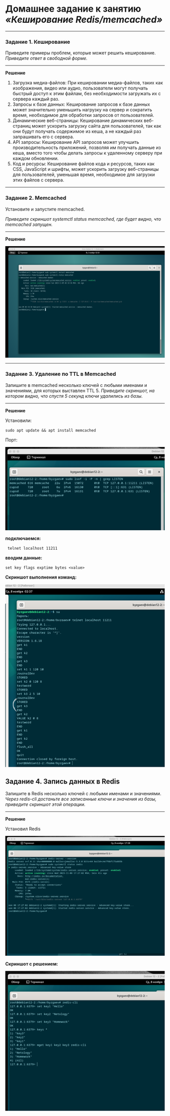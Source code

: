 # Домашнее задание к занятию ***«Кеширование Redis/memcached»***

---

### Задание 1. Кеширование 

Приведите примеры проблем, которые может решить кеширование. 
*Приведите ответ в свободной форме.*

---

**Решение**

1. Загрузка медиа-файлов: При кешировании медиа-файлов, таких как изображения, видео или аудио, пользователи могут получать быстрый доступ к этим файлам, без необходимости загружать их с сервера каждый раз. 
2. Запросы к базе данных: Кеширование запросов к базе данных может значительно уменьшить нагрузку на сервер и сократить время, необходимое для обработки запросов от пользователей.  
3. Динамические веб-страницы: Кеширование динамических веб-страниц может ускорить загрузку сайта для пользователей, так как они будут получать содержимое из кеша, а не каждый раз запрашивать его с сервера.  
4. API запросы: Кеширование API запросов может улучшить производительность приложений, позволяя им получать данные из кеша, вместо того чтобы делать запросы к удаленному серверу при каждом обновлении.  
5. Код и ресурсы: Кеширование файлов кода и ресурсов, таких как CSS, JavaScript и шрифты, может ускорить загрузку веб-страницы для пользователей, уменьшая время, необходимое для загрузки этих файлов с сервера.  

---

### Задание 2. Memcached

Установите и запустите memcached.

*Приведите скриншот systemctl status memcached, где будет видно, что memcached запущен.*

---

**Решение**

![image.jpg](https://github.com/Byzgaev-I/Redis-memcached/blob/main/2%20-%20start%20m.png)

---

### Задание 3. Удаление по TTL в Memcached

Запишите в memcached несколько ключей с любыми именами и значениями, для которых выставлен TTL 5. 
*Приведите скриншот, на котором видно, что спустя 5 секунд ключи удалились из базы.*

---

**Решение**

Установили: 

```
sudo apt update && apt install memcached
```

Порт:

![image.jpg](https://github.com/Byzgaev-I/Redis-memcached/blob/main/2%20-%20port%20.png)

**подключаемся:**

```
 telnet localhost 11211
```

**вводим данные:**

```
set key flags exptime bytes <value>

```
**Скриншот выполнения команд:**

![image.jpeg](https://github.com/Byzgaev-I/Redis-memcached/blob/main/TTL.png)

## Задание 4. Запись данных в Redis

Запишите в Redis несколько ключей с любыми именами и значениями.   
*Через redis-cli достаньте все записанные ключи и значения из базы, приведите скриншот этой операции.*

---

**Решение**

Установил Redis

![image.jpeg](https://github.com/Byzgaev-I/Redis-memcached/blob/main/Redis%20-%20start.png)

**Скриншот c решением:**

![image.jpeg](https://github.com/Byzgaev-I/Redis-memcached/blob/main/Redis%20Rec.png)




